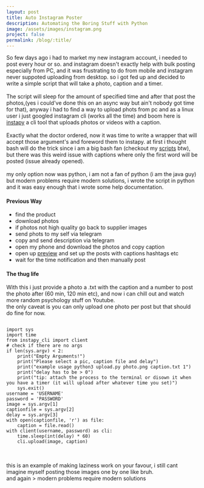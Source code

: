 ```yaml
---
layout: post
title: Auto Instagram Poster
description: Automating the Boring Stuff with Python
image: /assets/images/instagram.png
project: false
permalink: /blog/:title/
---
```

So few days ago i had to market my new instagram account, i needed to post every hour or so. and instagram doesn't exactly help with bulk posting especially from PC, and it was frustrating to do from mobile and instagram never suppoted uploading from desktop. so i got fed up and decided to write a simple script that will take a photo, caption and a timer.<br> <br>
The script will sleep for the amount of specified time and after that post the photos,(yes i could've done this on an async way but ain't nobody got time for that), anyway i had to find a way to upload phots from pc and as a linux user i just googled instagram cli (works all the time) and boom here is [instapy](https://github.com/instagrambot/instapy-cli) a cli tool that uploads photos or videos with a caption.<br> <br>
Exactly what the doctor ordered, now it was time to write a wrapper that will accept those argument's and foreword them to instapy. at first i thought bash will do the trick since i am a big bash fan (checkout my [scripts](https://github.com/Blacksuan19/Scripts) btw), but there was this weird issue with captions where only the first word will be posted (issue already opened).<br><br>
my only option now was python, i am not a fan of python (i am the java guy) but modern problems require modern solutions,
i wrote the script in python and it was easy enough that i wrote some help documentation.<br>

#### Previous Way
- find the product
- download photos
- if photos not high quality go back to supplier images
- send phots to my self via telegram
- copy and send description via telegram
- open my phone and download the photos and copy caption
- open up [preview](https://play.google.com/store/apps/details?id=com.sensio.instapreview&hl=en) and set up the posts with captions hashtags etc
- wait for the time notification and then manually post

#### The thug life

With this i just provide a photo a .txt with the caption and a number to post the photo after (60 min, 120 min etc), and now i can chill out and watch more random psychology stuff on Youtube.<br>
the only caveat is you can only upload one photo per post but that should do fine for now.<br>
<pre>
<code class="language-python">
import sys
import time
from instapy_cli import client
# check if there are no args
if len(sys.argv) < 2:
    print("Empty Arguments!")
    print("Please select a pic, caption file and delay")
    print("example usage python3 upload.py photo.png caption.txt 1")
    print("delay has to be > 0")
    print("tip: attach the process to the terminal or disown it when you have a timer (it will upload after whatever time you set)")
    sys.exit()
username = 'USERNAME'
password = 'PASSWORD'
image = sys.argv[1]
captionfile = sys.argv[2]
delay = sys.argv[3]
with open(captionfile, 'r') as file:
    caption = file.read()
with client(username, password) as cli:
    time.sleep(int(delay) * 60)
    cli.upload(image, caption)
</code>
</pre>
<br>
this is an example of making laziness work on your favour, i still cant imagine myself posting those images one by one like bruh.<br>
and again
> modern problems require modern solutions
